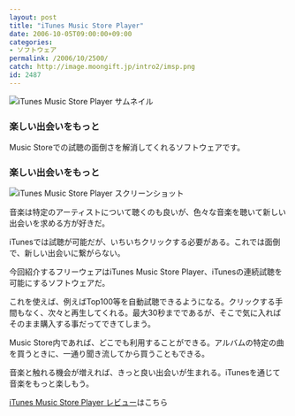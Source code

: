```yaml
---
layout: post
title: "iTunes Music Store Player"
date: 2006-10-05T09:00:00+09:00
categories:
- ソフトウェア
permalink: /2006/10/2500/
catch: http://image.moongift.jp/intro2/imsp.png
id: 2487
---
```

 ![iTunes Music Store Player サムネイル](http://image.moongift.jp/intro2/imsp.t.png "iTunes Music Store Player サムネイル")
  

### 楽しい出会いをもっと
  
Music Storeでの試聴の面倒さを解消してくれるソフトウェアです。  
<!--more-->  

### 楽しい出会いをもっと
  

![iTunes Music Store Player スクリーンショット](http://image.moongift.jp/intro2/imsp.png "iTunes Music Store Player スクリーンショット")

  

音楽は特定のアーティストについて聴くのも良いが、色々な音楽を聴いて新しい出会いを求める方が好きだ。

  

iTunesでは試聴が可能だが、いちいちクリックする必要がある。これでは面倒で、新しい出会いに繋がらない。

  

今回紹介するフリーウェアはiTunes Music Store Player、iTunesの連続試聴を可能にするソフトウェアだ。

  

これを使えば、例えばTop100等を自動試聴できるようになる。クリックする手間もなく、次々と再生してくれる。最大30秒までであるが、そこで気に入ればそのまま購入する事だってできてしまう。

  

Music Store内であれば、どこでも利用することができる。アルバムの特定の曲を買うときに、一通り聞き流してから買うこともできる。

  

音楽と触れる機会が増えれば、きっと良い出会いが生まれる。iTunesを通じて音楽をもっと楽しもう。

  

[iTunes Music Store Player レビュー](http://oss.moongift.jp/review/i-2501.html)はこちら

